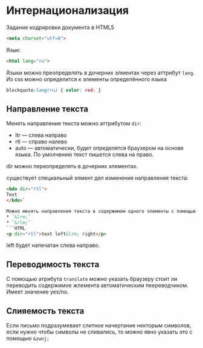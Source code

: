 # Интернационализация

Задание кодрировки документа в HTML5
```HTML
<meta charset="utf=8">
```
Язык:
```HTML
<html lang="ru">
```
Языки можно преопределять в дочерних элментах через аттрибут `lang`.
Из css можно определится к элементы определённого языка
```CSS
blockquote:lang(ru) { color: red; }
```

## Направление текста

Менять направление текста можно аттрибутом `dir`:
* ltr — слева направо
* rtl — справо налево
* auto — автоматически, будет определятся браузером на основе языка.
По умолчвнию текст пишется слева на право.

dir можно переопределять в дочерних элементах.

существует специальный элмент дял изменения направления текста: 
```HTML
<bdo dir="rtl">
Text
</bdo>`

Можно менять направления текста в содержимом одного элементы с помощью:
* `&lrm;` 
* `&rlm;`
```HTML
<p dir="rtl">text left&lrm; right</p>
```
left будет напечатан слева направо.

## Переводимость текста

С помощью атрибута `translate` можно указать браузеру стоит ли переводить содержимое жлемента автоматическим пеереводчиком. Имеет значение yes/no.

## Слияемость текста

Если письмо подразумевает слитное начертание некторым символов, если нужно чтобы символы не сливались, то можно явно указать это с помощью `&zwnj;`
